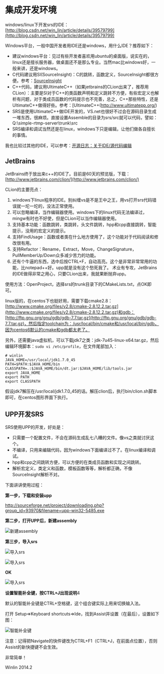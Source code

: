 # 集成开发环境

windows/linux下开发srs的IDE：[http://blog.csdn.net/win_lin/article/details/39579799](http://blog.csdn.net/win_lin/article/details/39579799)

Windows平台，一般中国开发者用IDE还是windows，用什么IDE？推荐如下：
* 建议windows平台：见过有些开发者喜欢用ubuntu的桌面版，说实在的，linux还是擅长服务器，做桌面还不是那么专业。当然mac比windows好，一般来讲，还是windows。
* C代码建议用SI(SourceInsight)：C的跳转，函数定义，SourceInsight都很方便。参考：[SourceInsight](http://sourceinsight.com/)
* C++代码，建议用UltimateC++（如果jetbrains的CLion出来了，推荐用CLion）：主要是SI对于C++的类函数声明和定义跳转不方便，有些宏定义也解析有问题，对于类成员函数的代码提示也不完善，总之，C++那些特性，还是UltimateC++做得好些。参考：[UltimateC++(http://www.ultimatepp.org/)
* SRS是使用UltimateC++做IDE开发的，VS.net也很好不过会在源码目录生成一堆东西，很麻烦。直接设置Assemble的目录为srs/src就可以代码，譬如：Q:\simple-rtmp-server\trunk\src
* SRS编译和调试当然还是在linux，windows下只是编辑，让他们做各自擅长的事情。

我也比较过其他的IDE，可以参考：[开源日志：关于IDE/源代码编辑](http://blog.csdn.net/win_lin/article/details/8142981)

## JetBrains

JetBrains终于放出来c++的IDE了。目前是60天的预览版，下载：[http://www.jetbrains.com/clion/](http://www.jetbrains.com/clion/)

CLion的主要亮点：

1. windows下linux程序的IDE。别纠缠vs是不是王中之王，用vs打开srs代码错误就一坨一坨的，没法正常使用。
1. 可以忽略编译，当作编辑器使用。windows下的linux代码无法编译过，mingw有时也不好使，但是CLion可以当作编辑器使用。
1. 支持基本功能：函数跳转，类跳转，头文件跳转，hpp和cpp直接跳转，智能提示，没用的宏定义的提示。
1. 支持FindUsage：函数或者类在什么地方使用了，这个功能对于代码阅读和修改很有用。
1. 支持Refactor：Rename，Extract，Move，ChangeSignature，PullMemberUp/Down众多减少苦力的功能。
1. 还有个牛逼的东西，选中后按CTRL+F，自动高亮。这个是非常非常常用的功能，比notepad++好。upp就是没有这个愁死我了。
术业有专攻，JetBrains的IDE做得非常之用心，只要CLion出来，我就果断抛弃upp。

使用方法：OpenProject，选择srs的trunk目录下的CMakeLists.txt，点OK即可。

linux版的，在centos下也挺好用，需要下载cmake2.8：[http://www.cmake.org/files/v2.8/cmake-2.8.12.2.tar.gz](http://www.cmake.org/files/v2.8/cmake-2.8.12.2.tar.gz)和gdb：[http://ftp.gnu.org/gnu/gdb/gdb-7.7.tar.gz](http://ftp.gnu.org/gnu/gdb/gdb-7.7.tar.gz)，然后指定toolchain为：/usr/local/bin/cmake和/usr/local/bin/gdb，因为centos6默认的cmake和gdb都太老了。

另外，还需要java虚拟机，可以下载jdk7之类：jdk-7u45-linux-x64.tar.gz，然后编辑环境脚本：`sudo vi /etc/profile`，在文件尾部加入：
```
# winlin
JAVA_HOME=/usr/local/jdk1.7.0_45
PATH=$PATH:$JAVA_HOME/bin
CLASSPATH=.:$JAVA_HOME/bin/dt.jar:$JAVA_HOME/lib/tools.jar
export JAVA_HOME
export PATH
export CLASSPATH
```
假设jdk7解压在/usr/local/jdk1.7.0_45的话。解压clion后，执行bin/clion.sh脚本即可，在centos图形界面下执行。

## UPP开发SRS

SRS使用UPP的开发，好处是：
* 只需要一个配置文件，不会在源码生成乱七八糟的文件。像vs之类就讨厌这个。
* 不编译，只用来编辑代码，因为windows下面编译过不了。在linux编译和调试。
* hpp和cpp之间跳转方便，可以方便的在类成员函数和实现之间跳转。
* 解析宏定义，类定义和函数，模板函数等等，解析都正确，不像SourceInsight解析不对。

下面讲讲使用过程：

<strong>第一步，下载和安装upp</strong>

http://sourceforge.net/project/downloading.php?group_id=93970&filename=upp-win32-5485.exe

<strong>第二步，打开UPP后，新建assembly</strong>

![新建assembly](http://winlinvip.github.io/srs.release/wiki/images/upp/001.new.assembly.png)

<strong>第三步，导入srs</strong>

![导入srs](http://winlinvip.github.io/srs.release/wiki/images/upp/002.setup.assembly.png)

![导入srs](http://winlinvip.github.io/srs.release/wiki/images/upp/003.open.assembly.png)

<strong>OK</strong>

![导入srs](http://winlinvip.github.io/srs.release/wiki/images/upp/004.ok.png)

<strong>设置智能补全键，按CTRL+J出现说明</strong>4

默认的智能补全键是CTRL+空格键，这个组合键实际上用来切换输入法。

打开 Setup=>Keyboard shortcuts=>Ide，找到Assist并设置（在最后），设置如下图：

![智能补全键](http://winlinvip.github.io/srs.release/wiki/images/upp/005.assist.shortcuts.png)

注意：记得把Navigate的快件键改为CTRL+F1（CTRL+J，在前面点位置），否则Assist的新快捷键不会生效。

非常简单！

Winlin 2014.2